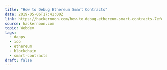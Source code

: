 ```yaml
---
title: "How to Debug Ethereum Smart Contracts"
date: 2019-05-06T17:41:00Z
link: https://hackernoon.com/how-to-debug-ethereum-smart-contracts-7efd883d8cc3?source=rss----3a8144eabfe3---4&utm_medium=RSS&utm_source=news.12bit.vn
source: hackernoon.com
topic: Webdev
tags:
  - dapps
  - ico
  - ethereum
  - blockchain
  - smart-contracts
draft: false
---
```

